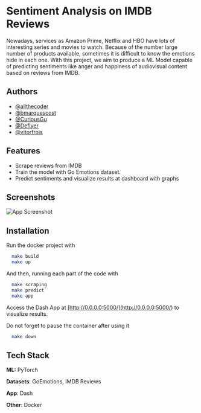 
# Sentiment Analysis on IMDB Reviews

Nowadays, services as Amazon Prime, Netflix and HBO have lots of interesting series and movies to watch. Because of the number large number of products available,
sometimes it is difficult to know the emotions hide in each one. With this project, we aim to produce a ML Model capable of predicting sentiments like anger and happiness of audiovisual content based on reviews from IMDB.

## Authors

- [@allthecoder](https://github.com/allthecoder)
- [@bmarquescost](https://github.com/bmarquescost)
- [@CuriousGu](https://www.github.com/CuriousGu)
- [@Deflyer](https://www.github.com/Deflyer)
- [@vitorfrois](https://www.github.com/vitorfrois)


## Features

- Scrape reviews from IMDB
- Train the model with Go Emotions dataset.
- Predict sentiments and visualize results at dashboard with graphs

## Screenshots

![App Screenshot](DashAppScreenshot.png)


## Installation

Run the docker project with

```bash
  make build
  make up
```

And then, running each part of the code with

```bash
  make scraping
  make predict
  make app
```

Access the Dash App at [http://0.0.0.0:5000/](http://0.0.0.0:5000/) to visualize results.

Do not forget to pause the container after using it 
```bash
  make down
```
    
## Tech Stack

**ML:** PyTorch

**Datasets**: GoEmotions, IMDB Reviews

**App**: Dash

**Other**: Docker
